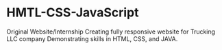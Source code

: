 # HMTL-CSS-JavaScript
Original Website/Internship
Creating fully responsive website for Trucking LLC company
Demonstrating skills in HTML, CSS, and JAVA.
